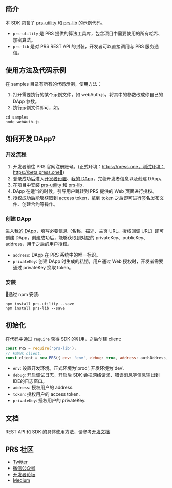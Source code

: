 ## 简介

本 SDK 包含了 [prs-utility](https://github.com/Press-One/prs-utility-js) 和 [prs-lib](https://github.com/Press-One/prs-lib-js) 的示例代码。

- `prs-utility` 是 PRS 提供的算法工具库，包含项目中需要使用的所有哈希、加密算法。
- `prs-lib` 是对 PRS REST API 的封装，开发者可以直接调用与 PRS 服务通信。

## 使用方法及代码示例

在 samples 目录有所有的代码示例，使用方法：
1. 打开需要执行的某个示例文件，如 webAuth.js，将其中的参数改成你自己的 DApp 参数。
2. 执行示例文件即可，如。
```
cd samples
node webAuth.js
```

## 如何开发 DApp?

### 开发流程

1. 开发者前往 PRS 官网注册账号。(正式环境：https://press.one，测试环境：https://beta.press.one)
2. 登录成功后进入[开发者设置](https://beta.press.one/developer/settings)、[我的 DApp](https://beta.press.one/developer/apps)，完善开发者信息以及创建 DApp。
3. 在项目中安装 [prs-utility](https://github.com/Press-One/prs-utility-js) 和 [prs-lib](https://github.com/Press-One/prs-lib-js) .
4. DApp 在适当的时候，引导用户跳转到 PRS 提供的 Web 页面进行授权。
5. 授权成功后能够获取到 access token，拿到 token 之后即可进行签名发布文件、创建合约等操作。

### 创建 DApp

进入[我的 DApp](https://beta.press.one/developer/apps)，填写必要信息（名称、描述、主页 URL、授权回调 URL）即可创建 DApp，创建成功后，能够获取到对应的 privateKey、publicKey、address，用于之后的用户授权。

- `address`: DApp 在 PRS 系统中的唯一标识。
- `privateKey`: 创建 DApp 时生成的私钥，用户通过 Web 授权时，开发者需要通过 privateKey 换取 token。


### 安装

通过 npm 安装:
```
npm install prs-utility --save
npm install prs-lib --save
```
  

## 初始化

在代码中通过 `require` 获得 SDK 的引用，之后创建 client:

```javascript
const PRS = require('prs-lib');
// 初始化 client。
const client = new PRS({ env: 'env', debug: true, address: authAddress, token: token });
```
- `env`: 设置开发环境。正式环境为'prod', 开发环境为'dev'.
- `debug`: 开启调试日志，开启后 SDK 会把网络请求、错误消息等信息输出到IDE的日志窗口。
- `address`: 授权用户的 address.
- `token`: 授权用户的 access token.
- `privateKey`: 授权用户的 privateKey.

## 文档

REST API 和 SDK 的具体使用方法，请参考[开发文档](https://developer.press.one)


## PRS 社区

- [Twitter](https://twitter.com/PRESSoneHQ)
- [微信公众号](https://mp.weixin.qq.com/s/C7yPdlEP5OVhbfWLtOBGTQ)
- [开发者论坛](https://bbs.onedev.club)
- [Medium](https://medium.com/@pressone/)


